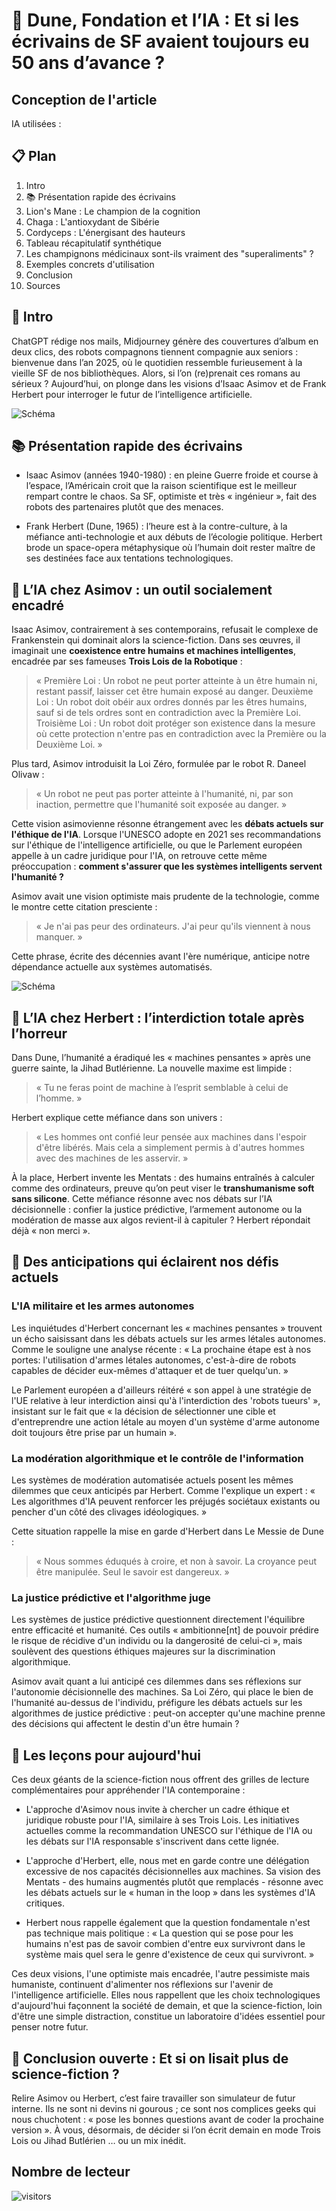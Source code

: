 # 🔮 Dune, Fondation et l’IA : Et si les écrivains de SF avaient toujours eu 50 ans d’avance ?

## Conception de l'article

IA utilisées : 

## 📋 Plan

1. Intro
2. 📚 Présentation rapide des écrivains
3. Lion's Mane : Le champion de la cognition
4. Chaga : L'antioxydant de Sibérie
5. Cordyceps : L'énergisant des hauteurs
6. Tableau récapitulatif synthétique
7. Les champignons médicinaux sont-ils vraiment des "superaliments" ?
8. Exemples concrets d'utilisation
9. Conclusion
10. Sources



## 🧩 Intro

ChatGPT rédige nos mails, Midjourney génère des couvertures d’album en deux clics, des robots compagnons tiennent compagnie aux seniors : bienvenue dans l’an 2025, où le quotidien ressemble furieusement à la vieille SF de nos bibliothèques. Alors, si l’on (re)prenait ces romans au sérieux ? Aujourd’hui, on plonge dans les visions d’Isaac Asimov et de Frank Herbert pour interroger le futur de l’intelligence artificielle.

![Schéma](./images/Dune.png)


## 📚 Présentation rapide des écrivains

- Isaac Asimov (années 1940-1980) : en pleine Guerre froide et course à l’espace, l’Américain croit que la raison scientifique est le meilleur rempart contre le chaos. Sa SF, optimiste et très « ingénieur », fait des robots des partenaires plutôt que des menaces.

- Frank Herbert (Dune, 1965) : l’heure est à la contre-culture, à la méfiance anti-technologie et aux débuts de l’écologie politique. Herbert brode un space-opera métaphysique où l’humain doit rester maître de ses destinées face aux tentations technologiques.




## 🤖 L’IA chez Asimov : un outil socialement encadré
Isaac Asimov, contrairement à ses contemporains, refusait le complexe de Frankenstein qui dominait alors la science-fiction. Dans ses œuvres, il imaginait une **coexistence entre humains et machines intelligentes**, encadrée par ses fameuses **Trois Lois de la Robotique** :
> « Première Loi : Un robot ne peut porter atteinte à un être humain ni, restant passif, laisser cet être humain exposé au danger. Deuxième Loi : Un robot doit obéir aux ordres donnés par les êtres humains, sauf si de tels ordres sont en contradiction avec la Première Loi. Troisième Loi : Un robot doit protéger son existence dans la mesure où cette protection n'entre pas en contradiction avec la Première ou la Deuxième Loi. »


Plus tard, Asimov introduisit la Loi Zéro, formulée par le robot R. Daneel Olivaw : 
> « Un robot ne peut pas porter atteinte à l'humanité, ni, par son inaction, permettre que l'humanité soit exposée au danger. »

Cette vision asimovienne résonne étrangement avec les **débats actuels sur l'éthique de l'IA**. Lorsque l'UNESCO adopte en 2021 ses recommandations sur l'éthique de l'intelligence artificielle, ou que le Parlement européen appelle à un cadre juridique pour l'IA, on retrouve cette même préoccupation : **comment s'assurer que les systèmes intelligents servent l'humanité ?**

Asimov avait une vision optimiste mais prudente de la technologie, comme le montre cette citation presciente : 

> « Je n'ai pas peur des ordinateurs. J'ai peur qu'ils viennent à nous manquer. » 

Cette phrase, écrite des décennies avant l'ère numérique, anticipe notre dépendance actuelle aux systèmes automatisés.

![Schéma](./images/Fondation.png)


## 🧠 L’IA chez Herbert : l’interdiction totale après l’horreur
Dans Dune, l’humanité a éradiqué les « machines pensantes » après une guerre sainte, la Jihad Butlérienne. La nouvelle maxime est limpide :

> « Tu ne feras point de machine à l’esprit semblable à celui de l’homme. »

Herbert explique cette méfiance dans son univers : 

> « Les hommes ont confié leur pensée aux machines dans l'espoir d'être libérés. Mais cela a simplement permis à d'autres hommes avec des machines de les asservir. »

À la place, Herbert invente les Mentats : des humains entraînés à calculer comme des ordinateurs, preuve qu’on peut viser le **transhumanisme soft sans silicone**. Cette méfiance résonne avec nos débats sur l’IA décisionnelle : confier la justice prédictive, l’armement autonome ou la modération de masse aux algos revient-il à capituler ? Herbert répondait déjà « non merci ». 

## 🎯 Des anticipations qui éclairent nos défis actuels
### L'IA militaire et les armes autonomes
Les inquiétudes d'Herbert concernant les « machines pensantes » trouvent un écho saisissant dans les débats actuels sur les armes létales autonomes. Comme le souligne une analyse récente : « La prochaine étape est à nos portes: l'utilisation d'armes létales autonomes, c'est-à-dire de robots capables de décider eux-mêmes d'attaquer et de tuer quelqu'un. »

Le Parlement européen a d'ailleurs réitéré « son appel à une stratégie de l'UE relative à leur interdiction ainsi qu'à l'interdiction des 'robots tueurs' », insistant sur le fait que « la décision de sélectionner une cible et d'entreprendre une action létale au moyen d'un système d'arme autonome doit toujours être prise par un humain ».

### La modération algorithmique et le contrôle de l'information
Les systèmes de modération automatisée actuels posent les mêmes dilemmes que ceux anticipés par Herbert. Comme l'explique un expert : « Les algorithmes d'IA peuvent renforcer les préjugés sociétaux existants ou pencher d'un côté des clivages idéologiques. »

Cette situation rappelle la mise en garde d'Herbert dans Le Messie de Dune : 

> « Nous sommes éduqués à croire, et non à savoir. La croyance peut être manipulée. Seul le savoir est dangereux. »

### La justice prédictive et l'algorithme juge

Les systèmes de justice prédictive questionnent directement l'équilibre entre efficacité et humanité. Ces outils « ambitionne[nt] de pouvoir prédire le risque de récidive d'un individu ou la dangerosité de celui-ci », mais soulèvent des questions éthiques majeures sur la discrimination algorithmique.

Asimov avait quant a lui anticipé ces dilemmes dans ses réflexions sur l'autonomie décisionnelle des machines. Sa Loi Zéro, qui place le bien de l'humanité au-dessus de l'individu, préfigure les débats actuels sur les algorithmes de justice prédictive : peut-on accepter qu'une machine prenne des décisions qui affectent le destin d'un être humain ?


## 🔮 Les leçons pour aujourd'hui

Ces deux géants de la science-fiction nous offrent des grilles de lecture complémentaires pour appréhender l'IA contemporaine :

- L'approche d'Asimov nous invite à chercher un cadre éthique et juridique robuste pour l'IA, similaire à ses Trois Lois. Les initiatives actuelles comme la recommandation UNESCO sur l'éthique de l'IA ou les débats sur l'IA responsable s'inscrivent dans cette lignée.

- L'approche d'Herbert, elle, nous met en garde contre une délégation excessive de nos capacités décisionnelles aux machines. Sa vision des Mentats - des humains augmentés plutôt que remplacés - résonne avec les débats actuels sur le « human in the loop » dans les systèmes d'IA critiques.

- Herbert nous rappelle également que la question fondamentale n'est pas technique mais politique : « La question qui se pose pour les humains n'est pas de savoir combien d'entre eux survivront dans le système mais quel sera le genre d'existence de ceux qui survivront. »

Ces deux visions, l'une optimiste mais encadrée, l'autre pessimiste mais humaniste, continuent d'alimenter nos réflexions sur l'avenir de l'intelligence artificielle. Elles nous rappellent que les choix technologiques d'aujourd'hui façonnent la société de demain, et que la science-fiction, loin d'être une simple distraction, constitue un laboratoire d'idées essentiel pour penser notre futur.

## 💬 Conclusion ouverte : Et si on lisait plus de science-fiction ?
Relire Asimov ou Herbert, c’est faire travailler son simulateur de futur interne. Ils ne sont ni devins ni gourous ; ce sont nos complices geeks qui nous chuchotent : « pose les bonnes questions avant de coder la prochaine version ». À vous, désormais, de décider si l’on écrit demain en mode Trois Lois ou Jihad Butlérien … ou un mix inédit.


## Nombre de lecteur 

![visitors](https://visitor-badge.laobi.icu/badge?page_id=DeadLeMulet.Blog.Article2)
